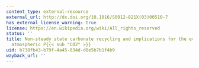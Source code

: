 ```yaml
---
content_type: external-resource
external_url: http://dx.doi.org/10.1016/S0012-821X(03)00510-7
has_external_license_warning: true
license: https://en.wikipedia.org/wiki/All_rights_reserved
status: ''
title: Non-steady state carbonate recycling and implications for the evolution of
  atmospheric P{{< sub "CO2" >}}
uid: b738fb43-b79f-4a45-834d-d8e5b7b1f4b9
wayback_url: ''
---
```


